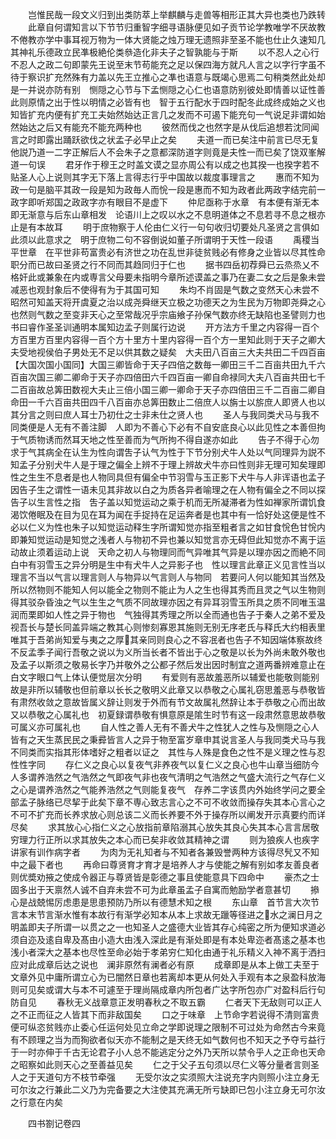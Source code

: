 <!-- { "loadSidebar": true } -->
　　岂惟民哉一段文义归到出类防萃上举麒麟与走兽等相形正其大异也类也乃跌转
　　此章自何谓知言以下节节归重智字细寻语脉便见如子贡节论学教唯学不厌故教不倦教亦学中事耳视万物为一体大贤能之烛万理无遗照非至圣不能也仕止久速知几其神礼乐德政立民凖极絶伦类叅造化非夫子之智孰能与于斯
　　以不忍人之心行不忍人之政二句即蒙先王说至末节苟能充之足以保四海方就凡人言之以字行字虽不待于察识扩充然殊有力盖以先王立推心之凖也语意与既竭心思焉二句稍类然此处却是一并说亦防有别　恻隠之心节与下孟恻隠之心仁也语意防别彼处即情善以证性善此则原情之出于性以明情之必皆有也　智于五行配水于四时配冬此成终成始之义也　知皆扩充内便有扩充工夫始然始达正言几之发而不可遏下能充句一气说足非谓如始然始达之后又有能充不能充两种也
　　彼然而伐之也然字是从伐后追想若沈同闻言之时即露出踊跃欲伐之状孟子必早止之矣
　　夫道一而已矣注中前言已尽无复他説乃道一二字正解后人不会朱子之意都深防道字则竟是夫性一而已矣了饶双峯解道一句误
　　君牙作于穆王之时盖文谟之显亦周公有以成之也其揆一也揆字若不贴圣人心上说则其字无下落上言得志行乎中国故以裁度事理言之
　　惠而不知为政一句是脑平其政一段是知为政毎人而恱一段是惠而不知为政者此两政字结完前一政字即听郑国之政政字亦有眼目不是虚下
　　仲尼亟称于水章　有本便有渐无本即无渐意与后东山章相发　论语川上之叹以水之不息明道体之不息若寻不息之根亦止是有本故耳
　　明于庶物察于人伦由仁义行一句句收归切要处凡圣贤之言俱如此须以此意求之　明于庶物二句不容倒说如董子所谓明于天性一段语
　　禹稷当平世章　在平世非苟富贵必有济世之功在乱世非徒贫贱必有修身之业皆以尽其性命职分而已故曰圣贤之行不同而其趋同归于仁也
　　据书四岳初荐舜已云烝烝乂不格奸此或兼象在内或専言父母要未指明今章所述谟盖之事乃在妻二女之后是象未尝减恶也观封象后不使得有为于其国可知
　　朱均不肖固是气数之变然天心未尝不昭然可知盖天将开虞夏之治以成尧舜继天立极之功德天之为生民为万物即尧舜之心也然则气数之至变非天心之至常哉况乎宗庙飨子孙保气数亦终无缺陷也圣譬则力也书曰睿作圣圣训通明本属知边孟子则属行边说
　　开方法方千里之内容得一百个方百里方百里内容得一百个方十里方十里内容得一百个方一里知此则于天子之卿大夫受地视侯伯子男处无不足以供其数之疑矣　大夫田八百亩三大夫共田二千四百亩【大国次国小国同】大国三卿皆命于天子四倍之数毎一卿田三千二百亩共田九千六百亩次国三卿二卿命于天子亦四倍田六千四百亩一卿自命禄同大夫八百亩共田七千二百亩故总筭田数视大夫止三倍小国三卿一卿命于天子亦四倍田三千二百亩二卿自命田一千六百亩共田四千八百亩亦总筭田数止二倍庶人以旃士以旂庶人即贤人也以其分言之则曰庶人耳士乃初仕之士非未仕之贤人也
　　圣人与我同类犬马与我不同类便是人无有不善注脚　人即为不善心下必有不自安底良心以此见性之本善但拘于气质物诱而然耳天地之性至善而为气所拘不得自遂亦如此
　　告子不得于心勿求于气其病全在认生为性向谓吿子认气为性于下节分别犬牛人处以气同理异为説不知孟子分别犬牛人是于理之偏全上辨不于理上辨故犬牛亦曰性则非无理可知矣理即性之生生不息者是也人物同具但有偏全中节羽雪与玉正影下犬牛与人非诨语也孟子因告子生之谓性一语未见其非故以白之为质各异者喻理之在人物有偏全之不同以探告子以生言性之指　吿子盖以知觉运动之乘于机而无所凝滞者为性如禅家所谓饥食渴饮倦眠及在目为见在耳为闻在手捉持在足运奔者是也其中有一恰好处这便是性不必以仁义为性也朱子以知觉运动释生字所谓知觉亦指至粗者言之如甘食恱色甘恱内即兼知觉运动是知觉之浅者人与物初不异也兼以知觉言亦无碍但此知觉亦不离于运动故止须着运动上说　天命之初人与物理同而气异唯其气异是以理亦因之而絶不同　白中有羽雪玉之异分明是生中有犬牛人之异影子也　性以理言此章正义见言性当以理言不当以气言以理言则人与物异以气言则人与物同　若要问人何以能知其当然及所以然物则不能知人何以能全之物则不能止为人之生也得其秀而且灵之气以生物则得其驳杂昏浊之气以生生之气质不同故理亦因之有异耳羽雪玉所具之质不同唯玉温润而栗即如人性之异于物也　气独得其秀理之所以全而通也告子于秦人之弟不爱及视吾长与楚长同盖异端之教其心则惨刻寡恩其施则无别无序老氏与释氏大约相表里唯其于吾弟尚知爱与夷之之厚其亲同则良心之不容冺者也告子不知因端体察故终不反孟季子闻行吾敬之说以为义所当长者不皆出于心之敬是以长为外尚未敢外敬也及孟子以斯须之敬易长字乃并敬外之公都子然后发出因时制宜之道两番辨难意止在白文字眼口气上体认便觉层次分明
　　有爱则有恶故羞恶所以辅爱也能敬则能别故是非所以辅敬也但前章以长长之敬明义此章又以恭敬之心属礼窃思羞恶与恭敬皆有肃然收敛之意故皆属义辞让则发于外而有节文故属礼然辞让本于恭敬之心而出故又以恭敬之心属礼也　初夏録谓恭敬有惧意原是隂生时节有这一段肃然意思故恭敬可属义亦可属礼也
　　自人性之善人无有不善犬牛之性犹人之性与及恻隠之心人皆有之天生蒸民民之秉彛皆言人之异于物至富岁章申其说言圣人与我同类犬马与我不同类而实指其形体嗜好之粗者以证之　其性与人殊是食色之性不是义理之性与忍性性字同
　　存仁义之良心以复夜气非养夜气以复仁义之良心也牛山章当细防今人多谓养浩然之气浩然之气即夜气非也夜气清明之气浩然之气盛大流行之气存仁义之心是谓养浩然之气能养浩然之气则能复夜气　存养二字该贯内外始终学问之要全部孟子脉络已尽挈于此矣下章不専心致志言心之不可不收敛而操存失其本心言心之不可不扩充而长养求放心则总该二义而长养要不外于操存所以阐发开示真要约而详尽矣
　　求其放心心指仁义之心放指前章陷溺其心放失其良心失其本心言言居敬穷理力行正所以求其放失之本心而已矣非收敛其精神之谓
　　则为狼疾人也疾字讲家有训作病字者
　　为肉为无礼知者与不知者各兼毁誉两种方该得尽髠又不知中之最下者也
　　再命曰尊贤育才育才是培养人才与使能之解有别如孝友善良者则优奬劝掖之使成令器正与尊贤皆是彰德之事且使能意具下四命中
　　豪杰之士固多出于天禀然人诚不自弃未尝不可为此章虽孟子自寓而勉励学者意甚切
　　撡心是战兢惕厉虑患是思患预防乃所以有德慧术知之根
　　东山章　首节言大次节言本末节言渐水惟有本故行有渐学必知本从本上求故无躐等径进之水之澜日月之明盖即夫子所谓一以贯之之一也知圣人之盛德大业皆其存心纯密之所为便知求道必须自迩及逺自卑及髙由小造大由浅入深此是有渐处即是有本处卑迩者髙逺之基本也浅小者深大之基本也尽性至命必始于孝弟穷仁知化由通于礼乐精义入神不离于洒扫应对此成章后达之说也　澜非原然有澜者必有原
　　成章即是从本上做工夫至于文章外见中庸所谓立心为已闇然日章也若离却本更从何处入手观有本之泉盈科放海则可见矣或谓大与本不可遽至于理尚隔成章内所包者广达字所包亦广对盈科后行句防自见
　　春秋无义战章意正发明春秋之不取五霸
　　仁者天下无敌则可以正人之不正而征之人皆其下而非敌国矣
　　口之于味章　上节命字若说得不清则富贵便可纵恣贫贱亦止委心任运何处见立命之学即说理之限制不可过处为命然古今来竟有不顾理之当为而狥欲者似天亦不能制之是天终无如气数何也不知天之予夺亏益行于一时亦伸于千古无论君子小人总不能逃定分之外乃天所以禁令乎人之正命也天命之昭察如此则天心之至善益见矣
　　仁之于父子五句须以尽仁义等分量者言则圣人之于天道句方不枝节牵强
　　无受尔汝之实须照大注说充字内则照小注立身无可尔汝之行兼此二义乃为完备要之大注使其充满无所亏缺即已包小注立身无可尔汝之行意在内矣

　　四书劄记卷四
